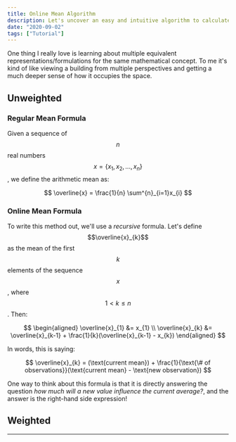 ```yaml
---
title: Online Mean Algorithm
description: Let's uncover an easy and intuitive algorithm to calculate averages without storing all the inputs!
date: "2020-09-02"
tags: ["Tutorial"]
---
```


One thing I really love is learning about multiple equivalent representations/formulations for the same mathematical concept. To me it's kind of like viewing a building from multiple perspectives and getting a much deeper sense of how it occupies the space.

## Unweighted

### Regular Mean Formula

Given a sequence of $$n$$ real numbers $$x=\{x_{1}, x_{2}, ..., x_{n}\}$$, we define the arithmetic mean as:

$$
\overline{x} = \frac{1}{n} \sum^{n}_{i=1}x_{i}
$$

### Online Mean Formula

To write this method out, we'll use a *recursive* formula. Let's define $$\overline{x}_{k}$$ as the mean of the first $$k$$ elements of the sequence $$x$$, where $$1 < k \leq n$$. Then:

$$
\begin{aligned}
\overline{x}_{1} &= x_{1} \\
\overline{x}_{k} &= \overline{x}_{k-1} + \frac{1}{k}(\overline{x}_{k-1} - x_{k})
\end{aligned}
$$

In words, this is saying:

$$
\overline{x}_{k} = (\text{current mean}) + \frac{1}{\text{\# of observations}}(\text{current mean} - \text{new observation})
$$

One way to think about this formula is that it is directly answering the question *how much will a new value influence the current average?*, and the answer is the right-hand side expression!

## Weighted

---

[^1]: citation
